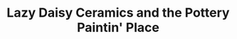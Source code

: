 ---
title: "Lazy Daisy Ceramics and the Pottery Paintin' Place"
url: /charlottesville/lazy-daisy-ceramics-and-the-pottery-paintin-place/
shop: Allgemein
---